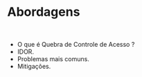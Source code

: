 # Abordagens

<br />

- O que é Quebra de Controle de Acesso ?
- IDOR.
- Problemas mais comuns.
- Mitigações.